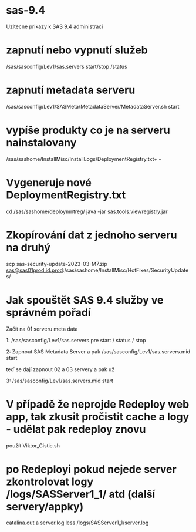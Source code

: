 # sas-9.4
Uzitecne prikazy k SAS 9.4 administraci

# zapnutí nebo vypnutí služeb

/sas/sasconfig/Lev1/sas.servers start/stop /status

# zapnutí metadata serveru

/sas/sasconfig/Lev1/SASMeta/MetadataServer/MetadataServer.sh start

# vypíše produkty co je na serveru nainstalovany

/sas/sashome/InstallMisc/InstallLogs/DeploymentRegistry.txt+ - 

# Vygeneruje nové DeploymentRegistry.txt 

cd /sas/sashome/deploymntreg/
java -jar sas.tools.viewregistry.jar


# Zkopírování dat z jednoho serveru na druhý
scp sas-security-update-2023-03-M7.zip sas@sas01prod.id.prod:/sas/sashome/InstallMisc/HotFixes/SecurityUpdates/

# Jak spouštět SAS 9.4 služby ve správném pořadí

Začít na 01 serveru meta data

1: 
/sas/sasconfig/Lev1/sas.servers.pre start / status / stop

2:
Zapnout SAS Metadata Server
a pak 
/sas/sasconfig/Lev1/sas.servers.mid start

teď se dají zapnout 02 a 03 servery a pak už 

3:
/sas/sasconfig/Lev1/sas.servers.mid start

# V případě že neprojde Redeploy web app, tak zkusit pročistit cache a logy - udělat pak redeploy znovu
použít Viktor_Cistic.sh

# po Redeployi pokud nejede server zkontrolovat logy /logs/SASServer1_1/ atd (další servery/appky) 
catalina.out a server.log
less /logs/SASServer1_1/server.log
